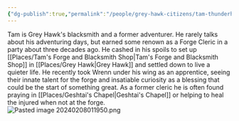 ```yaml
---
{"dg-publish":true,"permalink":"/people/grey-hawk-citizens/tam-thunderhand/"}
---
```


Tam is Grey Hawk's blacksmith and a former adventurer.  He rarely talks about his adventuring days, but earned some renown as a Forge Cleric in a party about three decades ago.  He cashed in his spoils to set up [[Places/Tam's Forge and Blacksmith Shop\|Tam's Forge and Blacksmith Shop]] in [[Places/Grey Hawk\|Grey Hawk]] and settled down to live a quieter life.  He recently took Wrenn under his wing as an apprentice, seeing their innate talent for the forge and insatiable curiosity as a blessing that could be the start of something great.  As a former cleric he is often found praying in [[Places/Geshtai's Chapel\|Geshtai's Chapel]] or helping to heal the injured when not at the forge.  
![Pasted image 20240208011950.png](/img/user/Z_Attachments/Pasted%20image%2020240208011950.png)